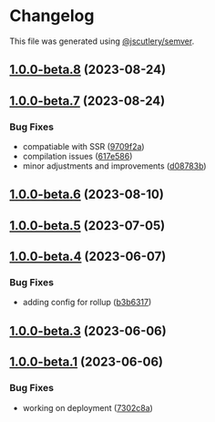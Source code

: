 # Changelog

This file was generated using [@jscutlery/semver](https://github.com/jscutlery/semver).

## [1.0.0-beta.8](https://github.com/rhinobase/design-system/compare/utils-1.0.0-beta.7...utils-1.0.0-beta.8) (2023-08-24)

## [1.0.0-beta.7](https://github.com/rhinobase/design-system/compare/utils-1.0.0-beta.5...utils-1.0.0-beta.7) (2023-08-24)


### Bug Fixes

* compatiable with SSR ([9709f2a](https://github.com/rhinobase/design-system/commit/9709f2af7eff32c9c2d48be373563ec93152b53c))
* compilation issues ([617e586](https://github.com/rhinobase/design-system/commit/617e5865a84d48710bc3fe580a686ee0ae1aa063))
* minor adjustments and improvements ([d08783b](https://github.com/rhinobase/design-system/commit/d08783b45b2ddde075d2ab42a48f0d69913fd0e0))

## [1.0.0-beta.6](https://github.com/rhinobase/design-system/compare/utils-1.0.0-beta.5...utils-1.0.0-beta.6) (2023-08-10)

## [1.0.0-beta.5](https://github.com/rhinobase/raftyui/compare/utils-1.0.0-beta.4...utils-1.0.0-beta.5) (2023-07-05)

## [1.0.0-beta.4](https://github.com/rhinobase/design-system/compare/utils-1.0.0-beta.3...utils-1.0.0-beta.4) (2023-06-07)


### Bug Fixes

* adding config for rollup ([b3b6317](https://github.com/rhinobase/design-system/commit/b3b63172fba4fd50f481952199a8019b9c2589e5))

## [1.0.0-beta.3](https://github.com/rhinobase/design-system/compare/utils-1.0.0-beta.2...utils-1.0.0-beta.3) (2023-06-06)

## [1.0.0-beta.1](https://github.com/rhinobase/design-system/compare/utils-1.0.0-beta.0...utils-1.0.0-beta.1) (2023-06-06)


### Bug Fixes

* working on deployment ([7302c8a](https://github.com/rhinobase/design-system/commit/7302c8a3df8e2364c42020d01f7abbfd28f6550a))
